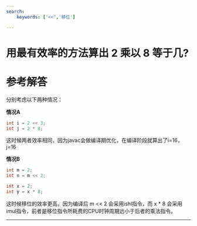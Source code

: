 ```yaml
---
search:
    keywords: ['<<','移位']

---
```


# 用最有效率的方法算出 2 乘以 8 等于几?

# 参考解答

分别考虑以下两种情况：

**情况A**


```java
int i = 2 << 3;
int j = 2 * 8;
```


这时候两者效率相同，因为javac会做编译期优化，在编译阶段就算出了i=16，j=16


**情况B**


```java
int m = 2;
int n = m << 2;

int x = 2;
int y = x * 8;
```

这时候移位的效率更高，因为编译后 m << 2 会采用ishl指令，而 x * 8 会采用imul指令，前者是移位指令所耗费的CPU时钟周期远小于后者的乘法指令。


---

